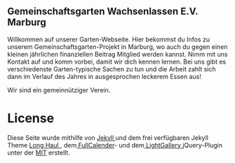 ## Gemeinschaftsgarten Wachsenlassen E.V. Marburg

Willkommen auf unserer Garten-Webseite. Hier bekommst du Infos zu unserem Gemeinschaftsgarten-Projekt in Marburg, wo auch du gegen einen kleinen jährlichen finanziellen Beitrag Mitglied werden kannst. Nimm mit uns Kontakt auf und komm vorbei, damit wir dich kennen lernen.
Bei uns gibt es verschiedenste Garten-typische Sachen zu tun und die Arbeit zahlt sich dann im Verlauf des Jahres in ausgesprochen leckerem Essen aus!

Wir sind ein gemeinnütziger Verein.

# License

Diese Seite wurde mithilfe von <a href="https://jekyllrb.com/"> Jekyll </a>und dem frei verfügbaren Jekyll Theme <a href="https://jekyllthemes.io/theme/long-haul"> Long Haul </a>, dem<a href="https://fullcalendar.io/"> FullCalender</a>- und dem<a href="https://sachinchoolur.github.io/lightGallery/"> LightGallery </a> jQuery-Plugin unter der [MIT](LICENSE) erstellt.
 